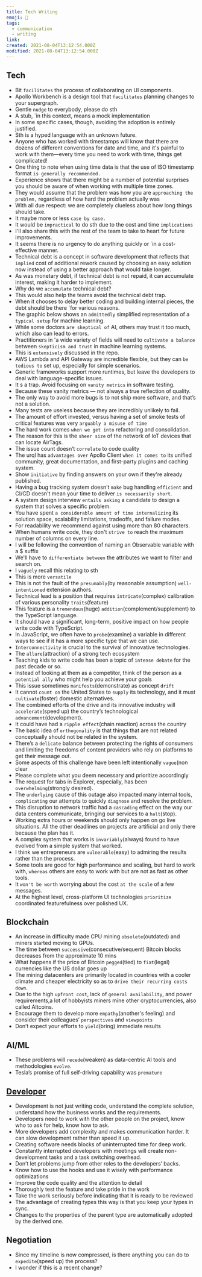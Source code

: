 ```yaml
---
title: Tech Writing
emoji: 📝
tags:
  - communication
  - writing
link:
created: 2021-08-04T13:12:54.000Z
modified: 2021-08-04T13:12:54.000Z
---
```


## Tech

- Bit `facilitates` the process of collaborating on UI components.
- Apollo Workbench is a design tool that `facilitates` planning changes to your supergraph.
- Gentle `nudge` to everybody, please do sth
- A stub, `in this context, means a mock implementation
- In some specific cases, though, avoiding the adoption is entirely justified.
- Sth is a hyped language with an unknown future.
- Anyone who has worked with timestamps will know that there are dozens of different conventions for date and time, and it's painful to work with them—every time you need to work with time, things get complicated!
- One thing to note when using time data is that the use of ISO timestamp format `is generally recommended.`
- Experience shows that there might be a number of potential surprises you should be aware of when working with multiple time zones.
- They would assume that the problem was how you are `approaching the problem,` regardless of how hard the problem actually was
- With all due respect: we are completely clueless about how long things should take.
- It maybe more or less `case by case.`
- It would be `impractical` to do sth due to the cost and time `implications`
- I'll also share this with the rest of the team to take to heart for future improvements.
- It seems there is no urgency to do anything quickly or `in a cost-effective manner.
- Technical debt is a concept in software development that reflects that `implied` cost of additional rework caused by choosing an easy solution now instead of using a better approach that would take longer.
- As was monetary debt, if technical debt is not repaid, it can accumulate interest, making it harder to implement.
- Why do we `accumulate` technical debt?
- This would also help the teams avoid the technical debt trap.
- When it chooses to delay better coding and building internal pieces, the debt should be there `for various reasons.
- The graphic below shows an `admittedly` simplified representation of a `typical setup` for machine learning.
- While some doctors `are skeptical of` AI, others may trust it too much, which also can lead to errors.
- Practitioners in 'a wide variety of fields will need to `cultivate a balance` between `skepticism and trust` in machine learning systems.
- This is `extensively` discussed in the repo.
- AWS Lambda and API Gateway are incredible flexible, but they can `be tedious to` set up, especially for simple scenarios.
- Generic frameworks support more runtimes, but leave the developers to deal with language-specific issues.
- It s a trap. Avoid focusing on `vanity metrics` in software testing.
- Because these vanity metrics — not always a true reflection of quality.
- The only way to avoid more bugs is to not ship more software, and that’s not a solution.
- Many tests are useless because they are incredibly unlikely to fail.
- The amount of effort invested, versus having a set of smoke tests of critical features was very `arguably a misuse of time`
- The hard work comes `when we get into` refactoring and consolidation.
- The reason for this is the `sheer size` of the network of IoT devices that can locate AirTags.
- The issue count doesn’t `correlate` to code quality
- The urql has `advantages over` Apollo Client `when it comes to` its unified community, great documentation, and first-party plugins and caching system.
- Show `initiative` by finding answers on your own if they're already published.
- Having a bug tracking system doesn't `make` bug handling `efficient` and CI/CD doesn't mean your time to deliver `is necessarily short`.
- A system design interview `entails asking` a candidate to design a system that solves a specific problem.
- You have spent `a considerable amount of time internalizing` its solution space, scalability limitations, tradeoffs, and failure modes.
- For readability we recommend against using more than 80 characters.
- When humans write code, they don't `strive to` reach the maximum number of columns on every line.
- I will be following the convention of naming an Observable variable with a $ suffix
- We'll have to `differentiate between` the attributes we want to filter and search on.
- I `vaguely` recall this relating to sth
- This is more `versatile`
- This is not the fault of the `presumably`(by reasonable assumption) `well-intentioned` extension authors.
- Technical lead is a position that requires `intricate`(complex) calibration of various personality `traits`(feature)
- This feature is a `tremendous`(huge) `addition`(complement/supplement) to the TypeScript language.
- It should have a significant, long-term, positive impact on how people write code with TypeScript.
- In JavaScript, we often have to `probe`(examine) a variable in different ways to see if it has a more specific type that we can use.
- `Interconnectivity` is crucial to the survival of innovative technologies.
- The `allure`(attraction) of a strong tech ecosystem
- Teaching kids to write code has been a topic of `intense debate` for the past decade or so.
- Instead of looking at them as a competitor, think of the person as a `potential ally` who might help you achieve your goals
- This issue sometimes `manifests`(demonstrate) as concept `drift`
- It cannot `count on` the United States to `supply` its technology, and it must `cultivate`(foster) domestic alternatives.
- The combined efforts of the drive and its innovative industry will `accelerate`(speed up) the country’s technological `advancement`(development).
- It could have had a `ripple effect`(chain reaction) across the country
- The basic idea of `orthogonality` is that things that are not related conceptually should not be related in the system.
- There’s a `delicate` balance between protecting the rights of consumers and limiting the freedoms of content providers who rely on platforms to get their message out.
- Some aspects of this challenge have been left intentionally `vague`(non clear
- Please complete what you deem necessary and prioritize accordingly
- The request for tabs in Explorer, especially, has been `overwhelming`(strongly desired).
- The `underlying` cause of this outage also impacted many internal tools, `complicating` our attempts to quickly `diagnose` and resolve the problem.
- This disruption to network traffic had a `cascading` effect on the way our data centers communicate, bringing our services to a `halt`(stop).
- Working extra hours or weekends should only happen on go live situations. All the other deadlines on projects are artificial and only there because the plan has it.
- A complex system that works is `invariably`(always) found to have evolved from a simple system that worked.
- I think we entrepreneurs are `vulnerable`(easy) to admiring the results rather than the process.
- Some tools are good for high performance and scaling, but hard to work with, `whereas` others are easy to work with but are not as fast as other tools.
- It `won't be worth` worrying about the cost `at the scale` of a few messages.
- At the highest level, cross-platform UI technologies `prioritize` coordinated featurefulness over polished UX.

## Blockchain

- An increase in difficulty made CPU mining `obsolete`(outdated) and miners started moving to GPUs.
- The time between `successive`(consecutive/sequent) Bitcoin blocks decreases from the approximate 10 mins
- What happens if the price of Bitcoin `pegged`(tied) to `fiat`(legal) currencies like the US dollar goes up
- The mining datacenters are primarily located in countries with a cooler climate and cheaper electricity so as to `drive their recurring costs down`.
- Due to the high `upfront cost`, lack of `general availability`, and power requirements,a lot of hobbyists miners mine other cryptocurrencies, also called Altcoins.
- Encourage them to develop more `empathy`(another's feeling) and consider their colleagues’ `perspectives` and `viewpoints`
- Don’t expect your efforts to `yield`(bring) immediate results

## AI/ML

- These problems will `recede`(weaken) as data-centric AI tools and methodologies `evolve`.
- Tesla’s promise of full self-driving capability was `premature`

## [Developer](https://itnext.io/developers-are-the-most-valuable-resource-when-creating-software-but-their-time-is-undervalued-and-85aab08d7af7)

- Development is not just writing code, understand the complete solution, understand how the business works and the requirements.
- Developers need to work with the other people on the project, know who to ask for help, know how to ask.
- More developers add complexity and makes communication harder. It can slow development rather than speed it up.
- Creating software needs blocks of uninterrupted time for deep work.
- Constantly interrupted developers with meetings will create non-development tasks and a task switching overhead.
- Don’t let problems jump from other roles to the developers’ backs.
- Know how to use the hooks and use it wisely with performance optimizations
- Improve the code quality and the attention to detail
- Thoroughly test the feature and take pride in the work
- Take the work seriously before indicating that it is ready to be reviewed
- The advantage of creating types this way is that you keep your types in sync.
- Changes to the properties of the parent type are automatically adopted by the derived one.

## Negotiation

- Since my timeline is now compressed, is there anything you can do to `expedite`(speed up) the process?
- I wonder if this is a recent change?
